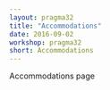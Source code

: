 ```yaml
---
layout: pragma32
title: "Accommodations"
date: 2016-09-02
workshop: pragma32
short: Accommodations
---
```


Accommodations page 

